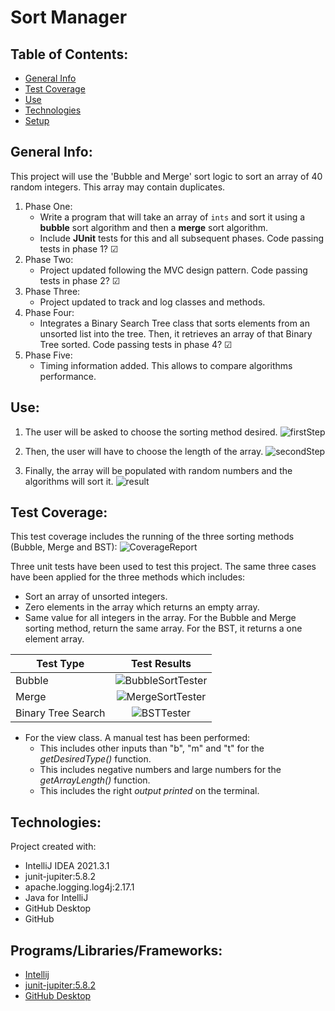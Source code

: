 # Sort Manager

## Table of Contents:

* [General Info](#general-info)
* [Test Coverage](#test-coverage)
* [Use](#use)
* [Technologies](#techonologies)
* [Setup](#setup)

## General Info:
This project will use the 'Bubble and Merge' sort logic to sort an array of 40 random integers. This array may contain duplicates.
1. Phase One:
   * Write a program that will take an array of `ints` and sort it using a **bubble** sort algorithm and then a **merge** sort algorithm.
   * Include **JUnit** tests for this and all subsequent phases. Code passing tests in phase 1? &#9745;
2. Phase Two:
   * Project updated following the MVC design pattern. Code passing tests in phase 2? &#9745;
3. Phase Three:
   * Project updated to track and log classes and methods.
4. Phase Four:
   * Integrates a Binary Search Tree class that sorts elements from an unsorted list into the tree. Then, it retrieves an array of that Binary Tree sorted. Code passing tests in phase 4? &#9745;
6. Phase Five:
   * Timing information added. This allows to compare algorithms performance.

## Use:
1. The user will be asked to choose the sorting method desired.
   ![firstStep](https://user-images.githubusercontent.com/63067669/152597459-7dd046e4-7a7d-4177-b871-862eca2ad3dc.png)

2. Then, the user will have to choose the length of the array.
   ![secondStep](https://user-images.githubusercontent.com/63067669/152597473-9b51ad52-f45e-4642-87c8-b736d4e6ed42.png)

3. Finally, the array will be populated with random numbers and the algorithms will sort it.
   ![result](https://user-images.githubusercontent.com/63067669/152597480-a2dde099-cc3b-4c8d-ad74-cf6a464270af.png)

## Test Coverage:

This test coverage includes the running of the three sorting methods (Bubble, Merge and BST):
![CoverageReport](https://user-images.githubusercontent.com/63067669/152597668-bec3de53-f6c4-4ce3-855d-e53c14e7dc17.png)

Three unit tests have been used to test this project. The same three cases have been applied for the three methods which includes:
   * Sort an array of unsorted integers.
   * Zero elements in the array which returns an empty array.
   * Same value for all integers in the array. For the Bubble and Merge sorting method, return the same array. For the BST, it returns a one element array.


| Test Type          | Test Results |
|--------------------|:------------:|
| Bubble             |        ![BubbleSortTester](https://user-images.githubusercontent.com/63067669/152651952-9f591083-d611-4410-b1fb-4a5b9dc1179a.png)      |
| Merge              |   ![MergeSortTester](https://user-images.githubusercontent.com/63067669/152651950-e104fa41-6f5d-4aeb-a749-fdcf2a152480.png)    |
| Binary Tree Search |     ![BSTTester](https://user-images.githubusercontent.com/63067669/152651951-74f1e59d-d3dd-42bf-9b75-8f20501a5475.png)  |

   * For the view class. A manual test has been performed:
     * This includes other inputs than "b", "m" and "t" for the _getDesiredType()_ function.
     * This includes negative numbers and large numbers for the _getArrayLength()_ function.
     * This includes the right _output printed_ on the terminal.

## Technologies:

Project created with:
* IntelliJ IDEA 2021.3.1
* junit-jupiter:5.8.2
* apache.logging.log4j:2.17.1
* Java for IntelliJ
* GitHub Desktop
* GitHub

## Programs/Libraries/Frameworks:
* [Intellij](https://www.jetbrains.com/idea/download/#section=windows)
* [junit-jupiter:5.8.2](https://junit.org/junit5/docs/current/user-guide/)
* [GitHub Desktop](https://desktop.github.com)

